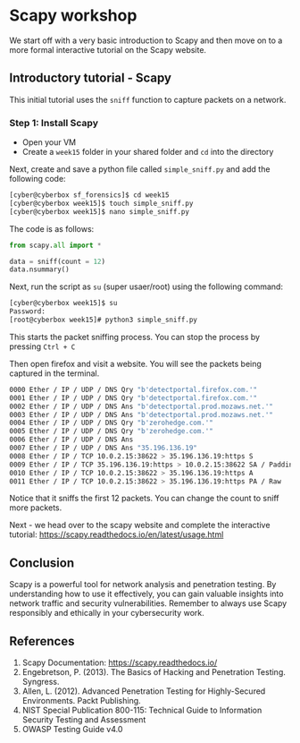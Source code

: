 # Scapy workshop

We start off with a very basic introduction to Scapy and then move on to a more formal interactive tutorial on the Scapy website.

## Introductory tutorial - Scapy

This initial tutorial uses the `sniff` function to capture packets on a network.

### Step 1: Install Scapy

* Open your VM 
* Create a `week15` folder in your shared folder and `cd` into the directory

Next, create and save a python file called `simple_sniff.py` and add the following code:

```bash
[cyber@cyberbox sf_forensics]$ cd week15
[cyber@cyberbox week15]$ touch simple_sniff.py
[cyber@cyberbox week15]$ nano simple_sniff.py 
```

The code is as follows:

```python
from scapy.all import *

data = sniff(count = 12)
data.nsummary()
```

Next, run the script as `su` (super usaer/root) using the following command:

```bash
[cyber@cyberbox week15]$ su
Password: 
[root@cyberbox week15]# python3 simple_sniff.py 
```

This starts the packet sniffing process. You can stop the process by pressing `Ctrl + C`

Then open firefox and visit a website. You will see the packets being captured in the terminal.

```bash
0000 Ether / IP / UDP / DNS Qry "b'detectportal.firefox.com.'" 
0001 Ether / IP / UDP / DNS Qry "b'detectportal.firefox.com.'" 
0002 Ether / IP / UDP / DNS Ans "b'detectportal.prod.mozaws.net.'" 
0003 Ether / IP / UDP / DNS Ans "b'detectportal.prod.mozaws.net.'" 
0004 Ether / IP / UDP / DNS Qry "b'zerohedge.com.'" 
0005 Ether / IP / UDP / DNS Qry "b'zerohedge.com.'" 
0006 Ether / IP / UDP / DNS Ans 
0007 Ether / IP / UDP / DNS Ans "35.196.136.19" 
0008 Ether / IP / TCP 10.0.2.15:38622 > 35.196.136.19:https S
0009 Ether / IP / TCP 35.196.136.19:https > 10.0.2.15:38622 SA / Padding
0010 Ether / IP / TCP 10.0.2.15:38622 > 35.196.136.19:https A
0011 Ether / IP / TCP 10.0.2.15:38622 > 35.196.136.19:https PA / Raw
```

Notice that it sniffs the first 12 packets. You can change the count to sniff more packets.


Next - we head over to the scapy website and complete the interactive tutorial: <https://scapy.readthedocs.io/en/latest/usage.html>

## Conclusion

Scapy is a powerful tool for network analysis and penetration testing. By understanding how to use it effectively, you can gain valuable insights into network traffic and security vulnerabilities. Remember to always use Scapy responsibly and ethically in your cybersecurity work.

## References

1. Scapy Documentation: https://scapy.readthedocs.io/
2. Engebretson, P. (2013). The Basics of Hacking and Penetration Testing. Syngress.
3. Allen, L. (2012). Advanced Penetration Testing for Highly-Secured Environments. Packt Publishing.
4. NIST Special Publication 800-115: Technical Guide to Information Security Testing and Assessment
5. OWASP Testing Guide v4.0
```
